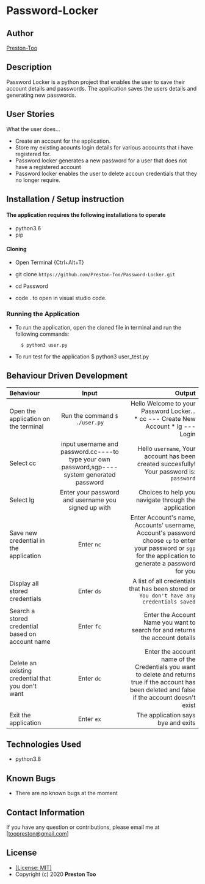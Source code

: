 # Password-Locker
## Author
[Preston-Too](https://github.com/Preston-Too)

## Description
Password Locker is a python project that enables the user to save their account details and passwords. The application saves the users details and generating new passwords.

## User Stories
What the user does...
* Create an account for the application.
* Store my existing acounts login details for various accounts that i have registered for.
* Password locker generates a new password for a user that does not have a registered account
* Password locker enables the user to delete accoun credentials that they no longer require.

## Installation / Setup instruction

#### The application requires the following installations to operate 
* python3.6
* pip

#### Cloning

* Open Terminal {Ctrl+Alt+T}

* git clone ```https://github.com/Preston-Too/Password-Locker.git```

* cd Password

* code . to open in visual studio code.

### Running the Application
* To run the application, open the cloned file in terminal and run the following commands:

        $ python3 user.py
* To run test for the application
        $ python3 user_test.py


## Behaviour Driven Development
| Behaviour | Input | Output |
| :---------------- | :---------------: | ------------------: |
|Open the application on the terminal | Run the command ```$ ./user.py```|Hello Welcome to your Password Locker... <br>* cc ---  Create New Account * lg ---  Login |
|Select  cc| input username and password.cc----to type your own password,sgp----system generated password| Hello ```username```, Your account has been created succesfully! Your password is: ```password```|
|Select lg  | Enter your password and username you signed up with|  Choices to help you navigate through the application|
|Save new credential in the application| Enter ```nc```|Enter Account's name, Accounts' username, Account's password<br>choose ```cp``` to enter your password or ```sgp``` for the application to generate a password for you |
|Display all stored credentials | Enter ```ds```|A list of all credentials that has been stored or ```You don't have any credentials saved``` |
|Search a stored credential based on account name|Enter ```fc```| Enter the Account Name you want to search for and returns the account details|
|Delete an existing credential that you don't want |Enter ```dc```|Enter the account name of the Credentials you want to delete and returns true if the account has been deleted and false if the account doesn't exist|
|Exit the application| Enter ```ex```| The application says bye and exits|

## Technologies Used

* python3.8

## Known Bugs
* There are no known bugs at the moment

## Contact Information 

If you have any question or contributions, please email me at [toopreston@gmail.com]

## License
* [[License: MIT]](LICENCE.md)
* Copyright (c) 2020 **Preston Too**